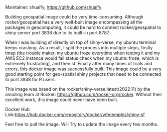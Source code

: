 Maintainer: shuaify, https://github.com/shuaify

Building geospatial image could be very time-consuming. Although rocker/geospatial has a very well-built image encompassing all the packages in geocomputing, it could be hard to connect rocker/geospatial to shiny server port 3838 due to its built-in port 8787.

When I was building sf directly on top of shiny-verse, my ubuntu terminal keeps crashing. As a result, I split the process into multiple steps, firstly tmap (the trouble maker, my ubuntu froze everytime when testing it and my AWS EC2 instance would fail status check when my ubuntu froze, which is extremely frustrating), and then sf. Finally after many times of trials and errors, this docker image was successfully built. This image could be a very good starting point for geo-spatial shiny projects that need to be connected to port 3838 for R users.

This image was based on the rocker/shiny-verse:latest(2022.11) by the amazing team at Rocker: https://github.com/rocker-org/rocker. Without their excellent work, this image could never have been built.

Docker Hub Link:https://hub.docker.com/repository/docker/wfmemphis/shiny-sf

Feel free to pull the image. Will Try to update the image every few months. 
